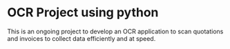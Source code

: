 # OCR Project using python

This is an ongoing project to develop an OCR application to scan quotations and invoices to collect data efficiently and at speed.
